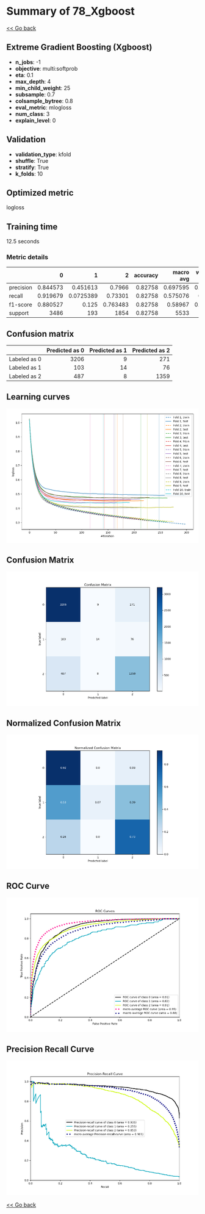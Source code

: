 # Summary of 78_Xgboost

[<< Go back](../README.md)


## Extreme Gradient Boosting (Xgboost)
- **n_jobs**: -1
- **objective**: multi:softprob
- **eta**: 0.1
- **max_depth**: 4
- **min_child_weight**: 25
- **subsample**: 0.7
- **colsample_bytree**: 0.8
- **eval_metric**: mlogloss
- **num_class**: 3
- **explain_level**: 0

## Validation
 - **validation_type**: kfold
 - **shuffle**: True
 - **stratify**: True
 - **k_folds**: 10

## Optimized metric
logloss

## Training time

12.5 seconds

### Metric details
|           |           0 |           1 |           2 |   accuracy |   macro avg |   weighted avg |   logloss |
|:----------|------------:|------------:|------------:|-----------:|------------:|---------------:|----------:|
| precision |    0.844573 |   0.451613  |    0.7966   |    0.82758 |    0.697595 |       0.814791 |   0.44819 |
| recall    |    0.919679 |   0.0725389 |    0.73301  |    0.82758 |    0.575076 |       0.82758  |   0.44819 |
| f1-score  |    0.880527 |   0.125     |    0.763483 |    0.82758 |    0.58967  |       0.814954 |   0.44819 |
| support   | 3486        | 193         | 1854        |    0.82758 | 5533        |    5533        |   0.44819 |


## Confusion matrix
|              |   Predicted as 0 |   Predicted as 1 |   Predicted as 2 |
|:-------------|-----------------:|-----------------:|-----------------:|
| Labeled as 0 |             3206 |                9 |              271 |
| Labeled as 1 |              103 |               14 |               76 |
| Labeled as 2 |              487 |                8 |             1359 |

## Learning curves
![Learning curves](learning_curves.png)
## Confusion Matrix

![Confusion Matrix](confusion_matrix.png)


## Normalized Confusion Matrix

![Normalized Confusion Matrix](confusion_matrix_normalized.png)


## ROC Curve

![ROC Curve](roc_curve.png)


## Precision Recall Curve

![Precision Recall Curve](precision_recall_curve.png)



[<< Go back](../README.md)
